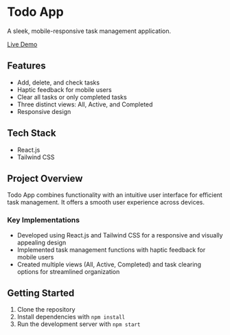 # Todo App

A sleek, mobile-responsive task management application.

[Live Demo](https://todo-app-iota-woad-27.vercel.app)

## Features

- Add, delete, and check tasks
- Haptic feedback for mobile users
- Clear all tasks or only completed tasks
- Three distinct views: All, Active, and Completed
- Responsive design

## Tech Stack

- React.js
- Tailwind CSS

## Project Overview

Todo App combines functionality with an intuitive user interface for efficient task management. It offers a smooth user experience across devices.

### Key Implementations

- Developed using React.js and Tailwind CSS for a responsive and visually appealing design
- Implemented task management functions with haptic feedback for mobile users
- Created multiple views (All, Active, Completed) and task clearing options for streamlined organization

## Getting Started

1. Clone the repository
2. Install dependencies with `npm install`
3. Run the development server with `npm start`
